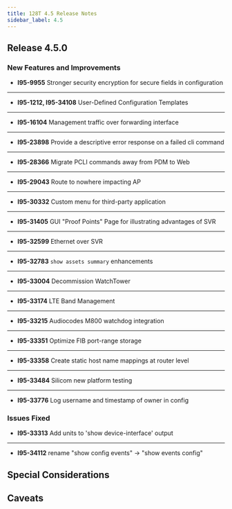 ```yaml
---
title: 128T 4.5 Release Notes
sidebar_label: 4.5
---
```


## Release 4.5.0

### New Features and Improvements

- **I95-9955** Stronger security encryption for secure fields in configuration
------
- **I95-1212, I95-34108** User-Defined Configuration Templates
------
- **I95-16104** Management traffic over forwarding interface
------
- **I95-23898** Provide a descriptive error response on a failed cli command
------
- **I95-28366** Migrate PCLI commands away from PDM to Web
------
- **I95-29043** Route to nowhere impacting AP
------
- **I95-30332** Custom menu for third-party application
------
- **I95-31405** GUI "Proof Points" Page for illustrating advantages of SVR
------
- **I95-32599** Ethernet over SVR
------
- **I95-32783** `show assets summary` enhancements
------
- **I95-33004** Decommission WatchTower
------
- **I95-33174** LTE Band Management
------
- **I95-33215** Audiocodes M800 watchdog integration
------
- **I95-33351** Optimize FIB port-range storage
------
- **I95-33358** Create static host name mappings at router level
------
- **I95-33484** Silicom new platform testing
------
- **I95-33776** Log username and timestamp of owner in config

### Issues Fixed

- **I95-33313** Add units to 'show device-interface' output
------
- **I95-34112** rename "show config events" -> "show events config"

## Special Considerations

## Caveats
